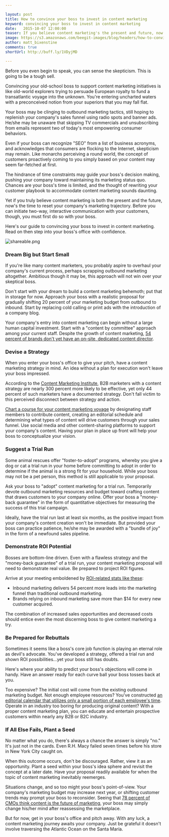 ```yaml
---

layout: post
title: How to convince your boss to invest in content marketing
keyword: convincing your boss to invest in content marketing
date:   2015-10-07 12:00:00
teaser: If you believe content marketing's the present and future, now's the time to reset your company's marketing trajectory.
image: https://s3.amazonaws.com/beegit-images/blog/headers/how-to-convince-your-boss-to-invest-in-content-marketing.jpg
author: matt_bixenstine
comments: true
shortUrl: http://buff.ly/1VDyjMD

---
```


Before you even begin to speak, you can sense the skepticism. This is going to be a tough sell.

Convincing your old-school boss to support content marketing initiatives is like old-world explorers trying to persuade European royalty to fund a transatlantic voyage into the unknown. You're entering uncharted waters with a preconceived notion from your superiors that you may fall flat.

Your boss may be clinging to outbound marketing tactics, still hoping to replenish your company's sales funnel using radio spots and banner ads. He/she may be unaware that skipping TV commercials and unsubscribing from emails represent two of today's most empowering consumer behaviors.

Even if your boss can recognize "SEO" from a list of business acronyms, and acknowledges that consumers are flocking to the Internet, skepticism may remain. Like monarchs perceiving a round world, the concept of customers proactively coming to you simply based on your content may seem far-fetched at first.

The hindrance of time constraints may guide your boss's decision making, pushing your company toward maintaining its marketing status quo. Chances are your boss's time is limited, and the thought of rewriting your customer playbook to accommodate content marketing sounds daunting.

Yet if you truly believe content marketing is both the present and the future, now's the time to reset your company's marketing trajectory. Before you can initiate two-way, interactive communication with your customers, though, you must first do so with your boss.

Here's our guide to convincing your boss to invest in content marketing. Read on then step into your boss's office with confidence.

![shareable.png](https://ucarecdn.com/4a36b52a-3571-4d79-8147-49d73e11da41/)

### Dream Big but Start Small

If you're like many content marketers, you probably aspire to overhaul your company's current process, perhaps scrapping outbound marketing altogether. Ambitious though it may be, this approach will not win over your skeptical boss.

Don't start with your dream to build a content marketing behemoth; put that in storage for now. Approach your boss with a realistic proposal for gradually shifting 20 percent of your marketing budget from outbound to inbound. Start by replacing cold calling or print ads with the introduction of a company blog.

Your company's entry into content marketing can begin without a large human capital investment. Start with a "content by committee" approach among your current staff. Despite the growth of content marketing, <a href="http://interfuse.media/10-important-facts-about-content-marketing/" target="_blank">54 percent of brands don't yet have an on-site, dedicated content director</a>.

### Devise a Strategy

When you enter your boss's office to give your pitch, have a content marketing strategy in mind. An idea without a plan for execution won't leave your boss impressed.

According to the <a href="http://contentmarketinginstitute.com/" target="_blank">Content Marketing Institute</a>, <a class="tweet-quote">B2B marketers with a content strategy are nearly 300 percent more likely to be effective</a>, yet only 44 percent of such marketers have a documented strategy. Don't fall victim to this perceived disconnect between strategy and action.

[Chart a course for your content marketing voyage](http://blog.beegit.com/content_strategy/2015/09/17/7-best-practices-for-your-business-blog/) by designating staff members to contribute content, creating an editorial schedule and determining what types of content will drive customers through your sales funnel. Use social media and other content-sharing platforms to support your company's content. Having your plan in place up front will help your boss to conceptualize your vision.

### Suggest a Trial Run

Some animal rescues offer "foster-to-adopt" programs, whereby you give a dog or cat a trial run in your home before committing to adopt in order to determine if the animal is a strong fit for your household. While your boss may not be a pet person, this method is still applicable to your proposal.

Ask your boss to "adopt" content marketing for a trial run. Temporarily devote outbound marketing resources and budget toward crafting content that draws customers to your company online. Offer your boss a "money-back guarantee" in the form of quantitative objectives for measuring the success of this trial campaign.

Ideally, have the trial run last at least six months, as the positive impact from your company's content creation won't be immediate. But provided your boss can practice patience, he/she may be awarded with a "bundle of joy" in the form of a newfound sales pipeline.

### Demonstrate ROI Potential

Bosses are bottom-line driven. Even with a flawless strategy and the "money-back guarantee" of a trial run, your content marketing proposal will need to demonstrate real value. Be prepared to project ROI figures.



Arrive at your meeting emboldened by [ROI-related stats like these](http://blog.beegit.com/content_strategy/2015/10/05/content-marketing-stats-blog/):

* Inbound marketing delivers 54 percent more leads into the marketing funnel than traditional outbound marketing.
* Brands relying on inbound marketing save more than $14 for every new customer acquired.

The combination of increased sales opportunities and decreased costs should entice even the most discerning boss to give content marketing a try.

### Be Prepared for Rebuttals

Sometimes it seems like a boss's core job function is playing an eternal role as devil's advocate. You've developed a strategy, offered a trial run and shown ROI possibilities...yet your boss still has doubts.

Here's where your ability to predict your boss's objections will come in handy. Have an answer ready for each curve ball your boss tosses back at you. 

Too expensive? The initial cost will come from the existing outbound marketing budget. Not enough employee resources? You've constructed [an editorial calendar that utilizes only a small portion of each employee's time](http://blog.beegit.com/content_strategy/2015/04/01/how-to-build-and-manage-distributed-writing-team/). Operate in an industry too boring for producing original content? With a proper content marketing plan, you can educate and entertain prospective customers within nearly any B2B or B2C industry. 

### If All Else Fails, Plant a Seed

No matter what you do, there's always a chance the answer is simply "no." It's just not in the cards. Even R.H. Macy failed seven times before his store in New York City caught on. 

When this outcome occurs, don't be discouraged. Rather, view it as an opportunity. Plant a seed within your boss's idea sphere and revisit the concept at a later date. Have your proposal readily available for when the topic of content marketing inevitably reemerges.

Situations change, and so too might your boss's point-of-view. Your company's marketing budget may increase next year, or shifting customer trends may prompt your boss to reconsider. Seeing that <a href="http://www.thedrum.com/news/2013/08/20/infographic-78-cmos-think-custom-content-future-marketing" target="_blank">78 percent of CMOs think content is the future of marketing</a>, your boss may simply change his/her mind after reassessing the marketplace.

But for now, get in your boss's office and pitch away. With any luck, a content marketing journey awaits your company. Just be grateful it doesn't involve traversing the Atlantic Ocean on the Santa María. 
